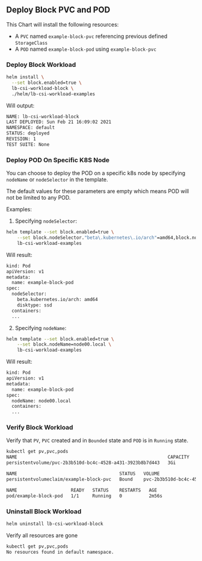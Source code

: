 
## Deploy Block PVC and POD

This Chart will install the following resources:

- A `PVC` named `example-block-pvc` referencing previous defined `StorageClass`
- A `POD` named `example-block-pod` using `example-block-pvc`  

### Deploy Block Workload

```bash
helm install \
  --set block.enabled=true \
  lb-csi-workload-block \
  ./helm/lb-csi-workload-examples
```

Will output:

```bash
NAME: lb-csi-workload-block
LAST DEPLOYED: Sun Feb 21 16:09:02 2021
NAMESPACE: default
STATUS: deployed
REVISION: 1
TEST SUITE: None
```

### Deploy POD On Specific K8S Node

You can choose to deploy the POD on a specific k8s node by specifying `nodeName` or `nodeSelector` in the template.

The default values for these parameters are empty which means POD will not be limited to any POD.

Examples:

1. Specifying `nodeSelector`:

  ```bash
  helm template --set block.enabled=true \
      --set block.nodeSelector."beta\.kubernetes\.io/arch"=amd64,block.nodeSelector.disktype=ssd \
      lb-csi-workload-examples
  ```

  Will result:

  ```bash
  kind: Pod
  apiVersion: v1
  metadata:
    name: example-block-pod
  spec:
    nodeSelector:
      beta.kubernetes.io/arch: amd64
      disktype: ssd
    containers:
    ...
  ```

2. Specifying `nodeName`:

  ```bash
  helm template --set block.enabled=true \
      --set block.nodeName=node00.local \
      lb-csi-workload-examples
  ```

  Will result:

  ```bash
  kind: Pod
  apiVersion: v1
  metadata:
    name: example-block-pod
  spec:
    nodeName: node00.local
    containers:
    ...
  ```

### Verify Block Workload

Verify that `PV`, `PVC` created and in `Bounded` state and `POD` is in `Running` state.

```bash
kubectl get pv,pvc,pods
NAME                                                        CAPACITY   ACCESS MODES   RECLAIM POLICY   STATUS   CLAIM                       STORAGECLASS   REASON   AGE
persistentvolume/pvc-2b3b510d-bc4c-4528-a431-3923b8b7d443   3Gi        RWO            Delete           Bound    default/example-block-pvc   example-sc              2m55s

NAME                                      STATUS   VOLUME                                     CAPACITY   ACCESS MODES   STORAGECLASS   AGE
persistentvolumeclaim/example-block-pvc   Bound    pvc-2b3b510d-bc4c-4528-a431-3923b8b7d443   3Gi        RWO            example-sc     2m56s

NAME                    READY   STATUS    RESTARTS   AGE
pod/example-block-pod   1/1     Running   0          2m56s
```

### Uninstall Block Workload

```bash
helm uninstall lb-csi-workload-block
```

Verify all resources are gone

```bash
kubectl get pv,pvc,pods
No resources found in default namespace.
```
